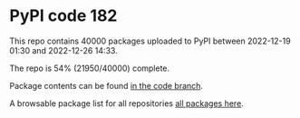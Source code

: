 # PyPI code 182

This repo contains 40000 packages uploaded to PyPI between 
2022-12-19 01:30 and 2022-12-26 14:33.

The repo is 54% (21950/40000) complete.

Package contents can be found [in the code branch](https://github.com/pypi-data/pypi-mirror-182/tree/code/packages).

A browsable package list for all repositories [all packages here](https://pypi-data.github.io/website/repositories/pypi-mirror-182).


